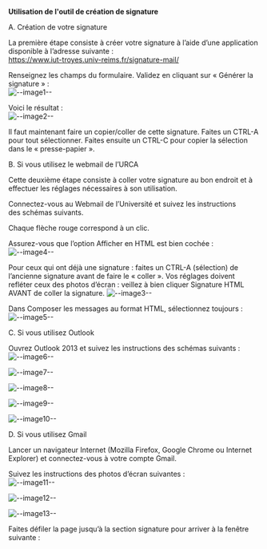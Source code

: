 **Utilisation de l'outil de création de signature**

A. Création de votre signature

La première étape consiste à créer votre signature à l’aide d’une application disponible à l’adresse suivante :  
https://www.iut-troyes.univ-reims.fr/signature-mail/

Renseignez les champs du formulaire. Validez en cliquant sur « Générer la signature » :  
![--image1--](https://raw.githubusercontent.com/brahimmachkouri/signature-mail/main/images/new_image1.png)

Voici le résultat :  
![--image2--](https://raw.githubusercontent.com/brahimmachkouri/signature-mail/main/images/new_image2.jpg)  

Il faut maintenant faire un copier/coller de cette signature. Faites un CTRL-A pour tout sélectionner. Faites ensuite un CTRL-C pour copier la sélection dans le « presse-papier ».

B. Si vous utilisez le webmail de l’URCA

Cette deuxième étape consiste à coller votre signature au bon endroit et à effectuer les réglages nécessaires à son utilisation.

Connectez-vous au Webmail de l’Université et suivez les instructions des schémas suivants.

Chaque flèche rouge correspond à un clic.


Assurez-vous que l’option Afficher en HTML est bien cochée :
![--image4--](https://raw.githubusercontent.com/brahimmachkouri/signature-mail/main/images/new_roundcube2.png)  

Pour ceux qui ont déjà une signature : faites un CTRL-A (sélection) de l’ancienne signature avant de faire le « coller ».
Vos réglages doivent refléter ceux des photos d’écran : veillez à bien cliquer Signature HTML AVANT de coller la signature. 
![--image3--](https://raw.githubusercontent.com/brahimmachkouri/signature-mail/main/images/new_roundcube1.png)  

 Dans Composer les messages au format HTML, sélectionnez toujours :
![--image5--](https://raw.githubusercontent.com/brahimmachkouri/signature-mail/main/images/new_roundcube3.png)  
 
C. Si vous utilisez Outlook

Ouvrez Outlook 2013 et suivez les instructions des schémas suivants :  
![--image6--](https://raw.githubusercontent.com/brahimmachkouri/signature-mail/main/images/new_outlook1.jpg)  

![--image7--](https://raw.githubusercontent.com/brahimmachkouri/signature-mail/main/images/new_outlook2.jpg)  

![--image8--](https://raw.githubusercontent.com/brahimmachkouri/signature-mail/main/images/new_outlook3.jpg)  

![--image9--](https://raw.githubusercontent.com/brahimmachkouri/signature-mail/main/images/new_outlook4.jpg)  

![--image10--](https://raw.githubusercontent.com/brahimmachkouri/signature-mail/main/images/new_outlook5.jpg)  

D. Si vous utilisez Gmail

Lancer un navigateur Internet (Mozilla Firefox, Google Chrome ou Internet Explorer) et connectez-vous à votre compte Gmail.

Suivez les instructions des photos d’écran suivantes :  
![--image11--](https://raw.githubusercontent.com/brahimmachkouri/signature-mail/main/images/new_outlook1.jpg)  

![--image12--](https://raw.githubusercontent.com/brahimmachkouri/signature-mail/main/images/new_outlook2.jpg)  

![--image13--](https://raw.githubusercontent.com/brahimmachkouri/signature-mail/main/images/new_outlook3.jpg)  


Faites défiler la page jusqu’à la section signature pour arriver à la fenêtre suivante :  


